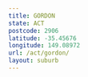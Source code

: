 ```yaml
---
title: GORDON
state: ACT
postcode: 2906
latitude: -35.45676
longitude: 149.08972
url: /act/gordon/
layout: suburb
---
```

